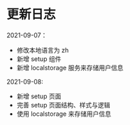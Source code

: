 # 更新日志

2021-09-07：
- 修改本地语言为 zh
- 新增 setup 组件
- 新增 localstorage 服务来存储用户信息

2021-09-08:
- 新增 setup 页面
- 完善 setup 页面结构、样式与逻辑
- 使用 localstorage 来存储用户信息